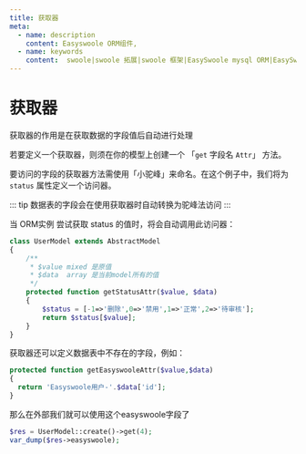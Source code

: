 ```yaml
---
title: 获取器
meta:
  - name: description
    content: Easyswoole ORM组件,
  - name: keywords
    content:  swoole|swoole 拓展|swoole 框架|EasySwoole mysql ORM|EasySwoole ORM|Swoole mysqli协程客户端|swoole ORM|获取器
---
```



# 获取器

获取器的作用是在获取数据的字段值后自动进行处理

若要定义一个获取器，则须在你的模型上创建一个 「`get` 字段名 `Attr`」 方法。

要访问的字段的获取器方法需使用「小驼峰」来命名。在这个例子中，我们将为 `status` 属性定义一个访问器。

::: tip
数据表的字段会在使用获取器时自动转换为驼峰法访问
:::

当 ORM实例 尝试获取 status 的值时，将会自动调用此访问器：
```php
class UserModel extends AbstractModel
{ 
    /**
     * $value mixed 是原值
     * $data  array 是当前model所有的值 
     */
    protected function getStatusAttr($value, $data)
    {
        $status = [-1=>'删除',0=>'禁用',1=>'正常',2=>'待审核'];
        return $status[$value];
    }
}
```

获取器还可以定义数据表中不存在的字段，例如：
```php
protected function getEasyswooleAttr($value,$data)
{
  return 'Easyswoole用户-'.$data['id'];
}
```
那么在外部我们就可以使用这个easyswoole字段了
```php
$res = UserModel::create()->get(4);
var_dump($res->easyswoole);
```


